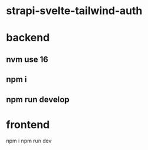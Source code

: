 # strapi-svelte-tailwind-auth

# backend

## nvm use 16
## npm i
## npm run develop


# frontend

npm i
npm run dev
